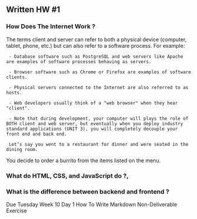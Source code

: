 ## Written HW #1 

### How Does The Internet Work ?

The terms client and server can refer to both a physical device (computer, tablet, phone, etc.) but can also refer to a software process. For example:

     - Database software such as PostgreSQL and web servers like Apache are examples of software processes behaving as servers.

     - Browser software such as Chrome or Firefox are examples of software clients.

     - Physical servers connected to the Internet are also referred to as hosts.

     - Web developers usually think of a "web browser" when they hear "client".

     - Note that during development, your computer will plays the role of BOTH client and web server, but eventually when you deploy industry standard applications (UNIT 3), you will completely decouple your front end and back end.  

     Let’s say you went to a restaurant for dinner and were seated in the dining room.

You decide to order a burrito from the items listed on the menu.




### What do HTML, CSS, and JavaScript do ?, 
### What is the difference between backend and frontend ? 
Due Tuesday Week 10 Day 1
How To Write Markdown Non-Deliverable Exercise